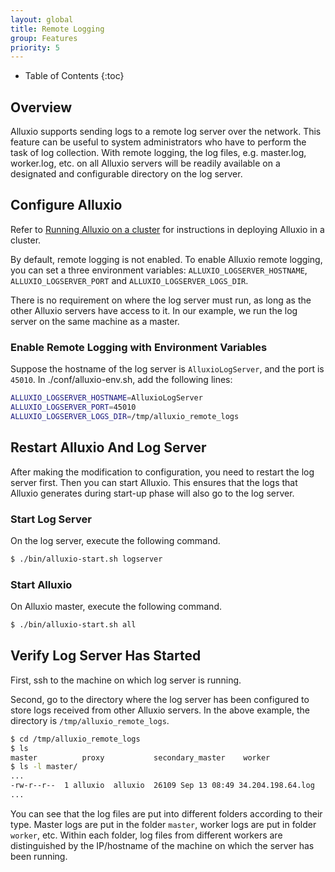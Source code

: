 ```yaml
---
layout: global
title: Remote Logging
group: Features
priority: 5
---
```


* Table of Contents
{:toc}

## Overview
Alluxio supports sending logs to a remote log server over the network. This feature can be useful
to system administrators who have to perform the task of log collection. With remote logging, the
log files, e.g. master.log, worker.log, etc. on all Alluxio servers will be readily available on
a designated and configurable directory on the log server.

## Configure Alluxio
Refer to [Running Alluxio on a cluster](Running-Alluxio-on-a-Cluster.html) for instructions in deploying
Alluxio in a cluster.

By default, remote logging is not enabled. To enable Alluxio remote logging, you can set a
three environment variables: `ALLUXIO_LOGSERVER_HOSTNAME`, `ALLUXIO_LOGSERVER_PORT` and `ALLUXIO_LOGSERVER_LOGS_DIR`.

There is no requirement on where
the log server must run, as long as the other Alluxio servers have access to it. In our example, we
run the log server on the same machine as a master.

### Enable Remote Logging with Environment Variables
Suppose the hostname of the log server is `AlluxioLogServer`, and the port is `45010`.
In ./conf/alluxio-env.sh, add the following lines:

```bash
ALLUXIO_LOGSERVER_HOSTNAME=AlluxioLogServer
ALLUXIO_LOGSERVER_PORT=45010
ALLUXIO_LOGSERVER_LOGS_DIR=/tmp/alluxio_remote_logs
```

## Restart Alluxio And Log Server
After making the modification to configuration, you need to restart the log server first. Then you can
start Alluxio. This ensures that the logs that Alluxio generates during start-up phase will also go to
the log server.

### Start Log Server
On the log server, execute the following command.
```bash
$ ./bin/alluxio-start.sh logserver
```

### Start Alluxio
On Alluxio master, execute the following command.
```bash
$ ./bin/alluxio-start.sh all
```

## Verify Log Server Has Started
First, ssh to the machine on which log server is running.

Second, go to the directory where the log server has been configured to store logs received from
other Alluxio servers. In the above example, the directory is `/tmp/alluxio_remote_logs`.

```bash
$ cd /tmp/alluxio_remote_logs
$ ls
master          proxy           secondary_master    worker
$ ls -l master/
...
-rw-r--r--  1 alluxio  alluxio  26109 Sep 13 08:49 34.204.198.64.log
...
```

You can see that the log files are put into different folders according to their type. Master logs are put
in the folder `master`, worker logs are put in folder `worker`, etc. Within each folder, log files from
different workers are distinguished by the IP/hostname of the machine on which the server has been running.
